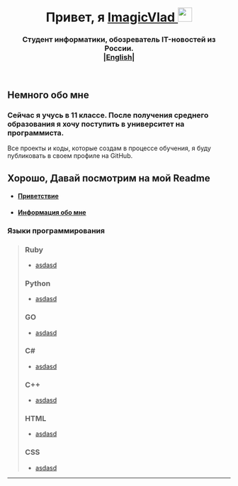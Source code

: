 <a id="banner"></a>
  <h1 align="center">Привет, я 
    <a href="https://github.com/ImagicVlad" target="_blank">ImagicVlad
    </a> 
    <img src="https://github.com/blackcater/blackcater/raw/main/images/Hi.gif"    height="32"/>  
  </h1>
  <h3 align="center">Студент информатики, обозреватель IT-новостей из России. <br>
  |<a href="https://github.com/ImagicVlad/ImagicVlad/blob/main/readme.md">English</a>|
  </h3>
  <br>
  
 ## Немного обо мне
###  Сейчас я учусь в 11 классе. После получения среднего образования я хочу поступить в университет на программиста. 
Все проекты и коды, которые создам в процессе обучения, я буду публиковать в своем профиле на GitHub.<br>

## Хорошо, Давай посмотрим на мой Readme
- #### [Приветствие](#banner)
- #### [Информация обо мне](#banner)
  
### Языки программирования
> ### Ruby 
> - [asdasd](#banner)
> 
> ### Python 
> - [asdasd](#banner)
>   
> ### GO 
> - [asdasd](#banner)
>   
> ### C#
> - [asdasd](#banner)
>   
> ### C++ 
> - [asdasd](#banner)
>
> ### HTML 
> - [asdasd](#banner)
>
> ### CSS 
> - [asdasd](#banner)
>
---
